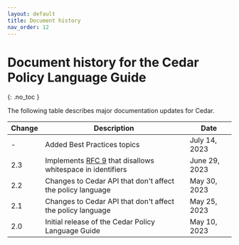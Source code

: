 ```yaml
---
layout: default
title: Document history
nav_order: 12
---
```



# Document history for the Cedar Policy Language Guide<a name="doc-history"></a>
{: .no_toc }

The following table describes major documentation updates for Cedar.

| Change | Description | Date | 
| --- |--- |--- |
| - | Added Best Practices topics | July 14, 2023 |
| 2.3 | Implements [RFC 9](https://github.com/cedar-policy/rfcs/pull/9) that disallows whitespace in identifiers | June 29, 2023 |
| 2.2 | Changes to Cedar API that don't affect the policy language | May 30, 2023 | 
| 2.1 | Changes to Cedar API that don't affect the policy language | May 25, 2023 | 
| 2.0 | Initial release of the Cedar Policy Language Guide | May 10, 2023 | 
